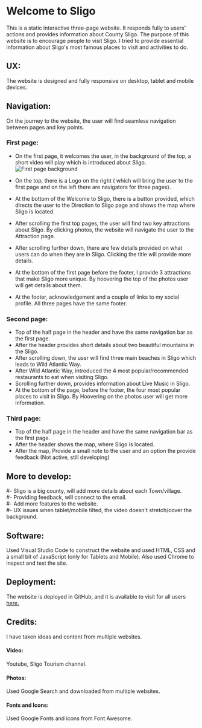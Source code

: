 # Welcome to Sligo
This is a static interactive three-page website. It responds fully to users' actions and provides information about County Sligo. The purpose of this website is to encourage people to visit Sligo. I tried to provide essential information about Sligo's most famous places to visit and activities to do.

## UX:
The website is designed and fully responsive on desktop, tablet and mobile devices.

## Navigation:
On the journey to the website, the user will find seamless navigation between pages and key points. 

### First page:
- On the first page, it welcomes the user, in the background of the top, a short video will play which is introduced about Sligo.
![First page background](https://github.com/mnalrashid/sligo.github.io/blob/main/screenshoots/p1_video.png)

- On the top, there is a Logo on the right ( which will bring the user to the first page and on the left there are navigators for three pages).
- At the bottom of the Welcome to Sligo, there is a button provided, which directs the user to the Direction to Sligo page and shows the map where Sligo is located.
- After scrolling the first top pages, the user will find two key attractions about Sligo. By clicking photos, the website will navigate the user to the Attraction page.
- After scrolling further down, there are few details provided on what users can do when they are in Sligo. Clicking the title will provide more details.
- At the bottom of the first page before the footer, I provide 3 attractions that make Sligo more unique. By hoovering the top of the photos user will get details about them.
- At the footer, acknowledgement and a couple of links to my social profile. All three pages have the same footer.

### Second page:
- Top of the half page in the header and have the same navigation bar as the first page.
- After the header provides short details about two beautiful mountains in the Sligo.
- After scrolling down, the user will find three main beaches in Sligo which leads to Wild Atlantic Way.
- After Wild Atlantic Way, introduced the 4 most popular/recommended restaurants to eat when visiting Sligo.
- Scrolling further down, provides information about Live Music in Sligo.
- At the bottom of the page, before the footer, the four most popular places to visit in Sligo. By Hoovering on the photos user will get more information.

### Third page:
- Top of the half page in the header and have the same navigation bar as the first page.
- After the header shows the map, where Sligo is located.
- After the map, Provide a small note to the user and an option the provide feedback (Not active, still developing)

## More to develop:
#- Sligo is a big county, will add more details about each Town/village.<br>
#- Providing feedback, will connect to the email.<br>
#- Add more features to the website.<br>
#- UX issues when tablet/mobile tilted, the video doesn't stretch/cover the background.<br>

## Software:
Used Visual Studio Code to construct the website and used HTML, CSS and a small bit of JavaScript (only for Tablets and Mobile). Also used Chrome to inspect and test the site.

## Deployment:
The website is deployed in GitHub, and it is available to visit for all users [here.](https://mnalrashid.github.io/sligo.github.io/index.html)

## Credits:
I have taken ideas and content from multiple websites.

#### Video:
Youtube, Sligo Tourism channel.

#### Photos: 
Used Google Search and downloaded from multiple websites.

#### Fonts and Icons:
Used Google Fonts and icons from Font Awesome.
